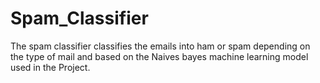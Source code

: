 # Spam_Classifier
The spam classifier classifies the emails into ham or spam depending on the type of mail and based on the Naives bayes machine learning model used in the Project.
